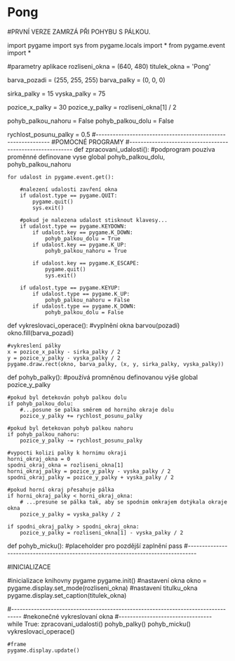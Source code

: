 # Pong
#PRVNÍ VERZE ZAMRZÁ PŘI POHYBU S PÁLKOU.


import pygame
import sys
from pygame.locals import *
from pygame.event import *

#parametry aplikace
rozliseni_okna = (640, 480)
titulek_okna = 'Pong'

barva_pozadi = (255, 255, 255)
barva_palky = (0, 0, 0)

sirka_palky = 15
vyska_palky = 75

pozice_x_palky = 30
pozice_y_palky = rozliseni_okna[1] / 2

pohyb_palkou_nahoru = False
pohyb_palkou_dolu = False

rychlost_posunu_palky = 0.5
#-------------------------------------------------------------
#POMOCNÉ PROGRAMY
#----------------------------------------------------------
def zpracovani_udalosti():
    #podprogram pouziva proměnné definovane vyse
    global pohyb_palkou_dolu, pohyb_palkou_nahoru
    
    for udalost in pygame.event.get():
        
        #nalezení udalosti zavření okna
        if udalost.type == pygame.QUIT:
            pygame.quit()
            sys.exit()
        
        #pokud je nalezena udalost stisknout klavesy...
        if udalost.type == pygame.KEYDOWN:
            if udalost.key == pygame.K_DOWN:
                pohyb_palkou_dolu = True
            if udalost.key == pygame.K_UP:
                pohyb_palkou_nahoru = True
                
            if udalost.key == pygame.K_ESCAPE:
                pygame.quit()
                sys.exit()

        if udalost.type == pygame.KEYUP:
            if udalost.type == pygame.K_UP:
                pohyb_palkou_nahoru = False
            if udalost.type == pygame.K_DOWN:
                pohyb_palkou_dolu = False

def vykreslovaci_operace():
    #vyplnění okna barvou(pozadí)
    okno.fill(barva_pozadi)
    
    #vykreslení pálky
    x = pozice_x_palky - sirka_palky / 2
    y = pozice_y_palky - vyska_palky / 2
    pygame.draw.rect(okno, barva_palky, (x, y, sirka_palky, vyska_palky))
    
def pohyb_palky():
    #používá promněnou definovanou výše
    global pozice_y_palky
    
    #pokud byl detekován pohyb palkou dolu
    if pohyb_palkou_dolu:
        #...posune se palka směrem od horniho okraje dolu
        pozice_y_palky += rychlost_posunu_palky

    #pokud byl detekovan pohyb palkou nahoru
    if pohyb_palkou_nahoru:
        pozice_y_palky -= rychlost_posunu_palky

    #vypocti kolizi palky k hornimu okraji
    horni_okraj_okna = 0
    spodni_okraj_okna = rozliseni_okna[1]
    horni_okraj_palky = pozice_y_palky - vyska_palky / 2
    spodni_okraj_palky = pozice_y_palky + vyska_palky / 2
    
    #pokud horní okraj přesahuje pálka
    if horni_okraj_palky < horni_okraj_okna:
        # ...presune se pálka tak, aby se spodnim omkrajem dotýkala okraje okna
        pozice_y_palky = vyska_palky / 2

    if spodni_okraj_palky > spodni_okraj_okna:
        pozice_y_palky = rozliseni_okna[1] - vyska_palky / 2

def pohyb_micku():
    #placeholder pro pozdější zaplnění
    pass
#---------------------------------------------------------------------------------

#INICIALIZACE

#inicializace knihovny pygame
pygame.init()
#nastavení okna
okno = pygame.display.set_mode(rozliseni_okna)
#nastavení titulku_okna
pygame.display.set_caption(titulek_okna)

#---------------------------------------------------------------------------------
#nekonečné vykreslovaní okna
#---------------------------------
while True:
    zpracovani_udalosti()
    pohyb_palky()
    pohyb_micku()
    vykreslovaci_operace()
    
    
    #frame
    pygame.display.update()
    
